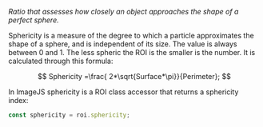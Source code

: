 _Ratio that assesses how closely an object approaches the shape of a perfect sphere._

Sphericity is a measure of the degree to which a particle approximates the shape of a sphere, and is independent of its size. The value is always between 0 and 1. The less spheric the ROI is the smaller is the number.
It is calculated through this formula:

$$
Sphericity =\frac{ 2*\sqrt{Surface*\pi}}{Perimeter};
$$

In ImageJS sphericity is a ROI class accessor that returns a sphericity index:

```ts
const sphericity = roi.sphericity;
```
